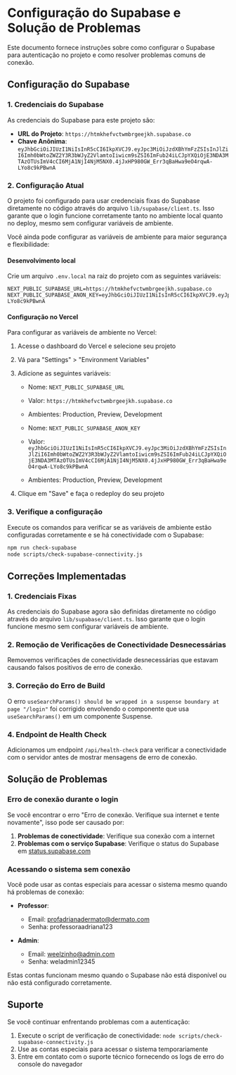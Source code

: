 # Configuração do Supabase e Solução de Problemas

Este documento fornece instruções sobre como configurar o Supabase para autenticação no projeto e como resolver problemas comuns de conexão.

## Configuração do Supabase

### 1. Credenciais do Supabase

As credenciais do Supabase para este projeto são:

- **URL do Projeto**: `https://htmkhefvctwmbrgeejkh.supabase.co`
- **Chave Anônima**: `eyJhbGciOiJIUzI1NiIsInR5cCI6IkpXVCJ9.eyJpc3MiOiJzdXBhYmFzZSIsInJlZiI6Imh0bWtoZWZ2Y3R3bWJyZ2VlamtoIiwicm9sZSI6ImFub24iLCJpYXQiOjE3NDA3MTAzOTUsImV4cCI6MjA1NjI4NjM5NX0.4jJxHP980GW_Err3qBaHwa9eO4rqwA-LYo8c9kPBwnA`

### 2. Configuração Atual

O projeto foi configurado para usar credenciais fixas do Supabase diretamente no código através do arquivo `lib/supabase/client.ts`. Isso garante que o login funcione corretamente tanto no ambiente local quanto no deploy, mesmo sem configurar variáveis de ambiente.

Você ainda pode configurar as variáveis de ambiente para maior segurança e flexibilidade:

#### Desenvolvimento local

Crie um arquivo `.env.local` na raiz do projeto com as seguintes variáveis:

```
NEXT_PUBLIC_SUPABASE_URL=https://htmkhefvctwmbrgeejkh.supabase.co
NEXT_PUBLIC_SUPABASE_ANON_KEY=eyJhbGciOiJIUzI1NiIsInR5cCI6IkpXVCJ9.eyJpc3MiOiJzdXBhYmFzZSIsInJlZiI6Imh0bWtoZWZ2Y3R3bWJyZ2VlamtoIiwicm9sZSI6ImFub24iLCJpYXQiOjE3NDA3MTAzOTUsImV4cCI6MjA1NjI4NjM5NX0.4jJxHP980GW_Err3qBaHwa9eO4rqwA-LYo8c9kPBwnA
```

#### Configuração no Vercel

Para configurar as variáveis de ambiente no Vercel:

1. Acesse o dashboard do Vercel e selecione seu projeto
2. Vá para "Settings" > "Environment Variables"
3. Adicione as seguintes variáveis:
   - Nome: `NEXT_PUBLIC_SUPABASE_URL`
   - Valor: `https://htmkhefvctwmbrgeejkh.supabase.co`
   - Ambientes: Production, Preview, Development

   - Nome: `NEXT_PUBLIC_SUPABASE_ANON_KEY`
   - Valor: `eyJhbGciOiJIUzI1NiIsInR5cCI6IkpXVCJ9.eyJpc3MiOiJzdXBhYmFzZSIsInJlZiI6Imh0bWtoZWZ2Y3R3bWJyZ2VlamtoIiwicm9sZSI6ImFub24iLCJpYXQiOjE3NDA3MTAzOTUsImV4cCI6MjA1NjI4NjM5NX0.4jJxHP980GW_Err3qBaHwa9eO4rqwA-LYo8c9kPBwnA`
   - Ambientes: Production, Preview, Development

4. Clique em "Save" e faça o redeploy do seu projeto

### 3. Verifique a configuração

Execute os comandos para verificar se as variáveis de ambiente estão configuradas corretamente e se há conectividade com o Supabase:

```bash
npm run check-supabase
node scripts/check-supabase-connectivity.js
```

## Correções Implementadas

### 1. Credenciais Fixas

As credenciais do Supabase agora são definidas diretamente no código através do arquivo `lib/supabase/client.ts`. Isso garante que o login funcione mesmo sem configurar variáveis de ambiente.

### 2. Remoção de Verificações de Conectividade Desnecessárias

Removemos verificações de conectividade desnecessárias que estavam causando falsos positivos de erro de conexão.

### 3. Correção do Erro de Build

O erro `useSearchParams() should be wrapped in a suspense boundary at page "/login"` foi corrigido envolvendo o componente que usa `useSearchParams()` em um componente Suspense.

### 4. Endpoint de Health Check

Adicionamos um endpoint `/api/health-check` para verificar a conectividade com o servidor antes de mostrar mensagens de erro de conexão.

## Solução de Problemas

### Erro de conexão durante o login

Se você encontrar o erro "Erro de conexão. Verifique sua internet e tente novamente", isso pode ser causado por:

1. **Problemas de conectividade**: Verifique sua conexão com a internet
2. **Problemas com o serviço Supabase**: Verifique o status do Supabase em [status.supabase.com](https://status.supabase.com/)

### Acessando o sistema sem conexão

Você pode usar as contas especiais para acessar o sistema mesmo quando há problemas de conexão:

- **Professor**: 
  - Email: profadrianadermato@dermato.com
  - Senha: professoraadriana123

- **Admin**: 
  - Email: weelzinho@admin.com
  - Senha: weladmin12345

Estas contas funcionam mesmo quando o Supabase não está disponível ou não está configurado corretamente.

## Suporte

Se você continuar enfrentando problemas com a autenticação:

1. Execute o script de verificação de conectividade: `node scripts/check-supabase-connectivity.js`
2. Use as contas especiais para acessar o sistema temporariamente
3. Entre em contato com o suporte técnico fornecendo os logs de erro do console do navegador 